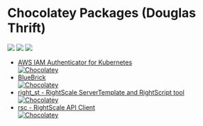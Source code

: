 # Chocolatey Packages (Douglas Thrift)

[![](https://img.shields.io/appveyor/ci/douglaswth/chocolatey-packages/master.svg?style=flat-square)](https://ci.appveyor.com/project/douglaswth/chocolatey-packages/branch/master)
[![](https://img.shields.io/badge/gist-update%20status-blue.svg?style=flat-square)](https://gist.github.com/douglaswth/d98014ed4fcaa5cc65bb902f21ce366a)
[![](https://img.shields.io/badge/chocolatey-douglaswth-884b2e.svg?style=flat-square)](https://chocolatey.org/profiles/douglaswth)

* [AWS IAM Authenticator for Kubernetes](automatic/aws-iam-authenticator)<br>
  [![Chocolatey](https://img.shields.io/chocolatey/v/aws-iam-authenticator.svg?style=flat-square)](https://chocolatey.org/packages/aws-iam-authenticator)
* [BlueBrick](automatic/bluebrick)<br>
  [![Chocolatey](https://img.shields.io/chocolatey/v/bluebrick.svg?style=flat-square)](https://chocolatey.org/packages/bluebrick)
* [right_st - RightScale ServerTemplate and RightScript tool](automatic/right-st)<br>
  [![Chocolatey](https://img.shields.io/chocolatey/v/right-st.svg?style=flat-square)](https://chocolatey.org/packages/right-st)
* [rsc - RightScale API Client](automatic/rsc)<br>
  [![Chocolatey](https://img.shields.io/chocolatey/v/rsc.svg?style=flat-square)](https://chocolatey.org/packages/rsc)
